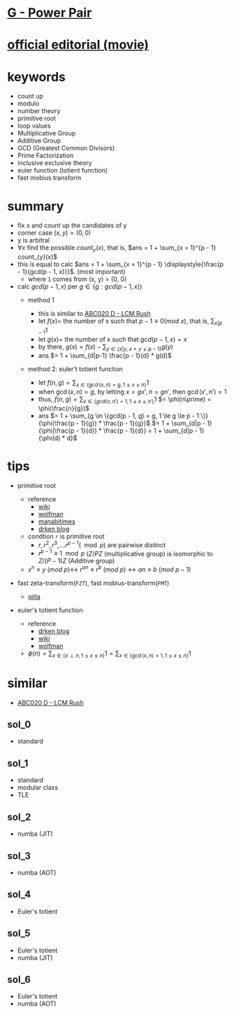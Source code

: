 # [G - Power Pair](https://atcoder.jp/contests/abc212/tasks/abc212_g)

# [official editorial (movie)](https://www.youtube.com/watch?v=hI8xC_1ZBf8)


# keywords 
- count up
- modulo
- number theory 
- primitive root
- loop values
- Multiplicative Group
- Additive Group
- GCD (Greatest Common Divisors)
- Prime Factorization
- inclusive exclusive theory
- euler function (totient function)
- fast mobius transform



# summary
- fix x and count up the candidates of y
- corner case $(x, y) = (0, 0)$
- y is arbitral
- $\forall{x}$ find the possible $count_{y}(x)$, that is, $ans = 1 + \sum_{x = 1}^{p - 1} count_{y}(x)$
- this is equal to calc $ans = 1 + \sum_{x = 1}^{p - 1} \displaystyle{\frac{p - 1}{gcd(p - 1, x)}}$. (most important)
  - where `1` comes from (x, y) = (0, 0)
- calc $gcd(p - 1, x)$ per $g\in\{g: gcd(p - 1, x)\}$
  - method 1
    - this is similar to [ABC020 D - LCM Rush](https://atcoder.jp/contests/abc020/tasks/abc020_d)
    - let $f(x) =$ the number of x such that $p - 1\equiv 0 (mod\ x)$, that is, $\sum_{x|p - 1} 1$
    - let $g(x) =$ the number of x such that $gcd(p - 1, x) = x$
    - by there, $g(x) = f(x) - \sum_{y \in \{x|y, x \lt y \le p - 1 \}}g(y)$
    - ans $= 1 + \sum_{d|p-1} \frac{p - 1}{d} * g(d)$
    
  - method 2: euler't totient function
    - let $f(n, g) = \sum_{x \in \{\gcd(x, n) = g, 1 \le x \le n\}} {1}$
    - when $\gcd(x, n) = g$, by letting $x = gx\prime, n = gn\prime$, then $\gcd(x\prime, n\prime) = 1$
    - thus, $f(n, g) = \sum_{x \in \{gcd(x, n\prime) = 1, 1 \le x \le n\prime\}} {1}$
      $= \phi(n\prime) = \phi(\frac{n}{g})$
    - ans $= 1 + \sum_{g \in \{gcd(p - 1, g) = g, 1 \le g \le p - 1 \}} {\phi(\frac{p - 1}{g}) * \frac{p - 1}{g}}$
      $= 1 + \sum_{d|p - 1} {\phi(\frac{p - 1}{d}) * \frac{p - 1}{d}} = 1 + \sum_{d|p - 1} {\phi(d) * d}$


# tips 
- primitive root
  - reference
    - [wiki](https://en.wikipedia.org/wiki/Primitive_root_modulo_n)
    - [wolfman](https://mathworld.wolfram.com/PrimitiveRoot.html)
    - [manabitimes](manabitimes.jp/math/842)
    - [drken blog](https://drken1215.hatenablog.com/entry/2021/08/01/163600)
  - condtion `r` is primitive root 
    - $r, r^2, r^3, ...r^{p - 1} (\mod{p})$ are pairwise distinct
    - $r^{p - 1} \equiv 1 \mod{p}$ ($Z/PZ$ (multiplicative group) is isomorphic to $Z/(P - 1)Z$ (Additive group)
  - $x^n\equiv{y}\ (mod\ p) \leftrightarrow\ r^{an} \equiv{r^b}\ (mod\ p) \leftrightarrow an\equiv{b}\ (mod\ p - 1)$

- fast zeta-transform(`FZT`), fast mobius-transform(`FMT`)
  - [qiita](https://qiita.com/convexineq/items/afc84dfb9ee4ec4a67d5)

- euler's totient function
  - reference
    - [drken blog](https://drken1215.hatenablog.com/entry/2021/08/01/163600)
    - [wiki](https://en.wikipedia.org/wiki/Euler%27s_totient_function)
    - [wolfman](https://mathworld.wolfram.com/TotientFunction.html)
  - $\phi(n) = \sum_{x \in \{x\perp{n}, 1 \le x \le n \}} {1} = \sum_{x \in \{\gcd(x, n) = 1, 1 \le x \le n \}} {1}$

# similar
- [ABC020 D - LCM Rush](https://atcoder.jp/contests/abc020/tasks/abc020_d)



## sol_0
- standard


## sol_1
- standard 
- modular class
- TLE 



## sol_2
- numba (JIT)


## sol_3
- numba (AOT)



## sol_4
- Euler's totient


## sol_5
- Euler's totient
- numba (JIT)


## sol_6
- Euler's totient
- numba (AOT)
